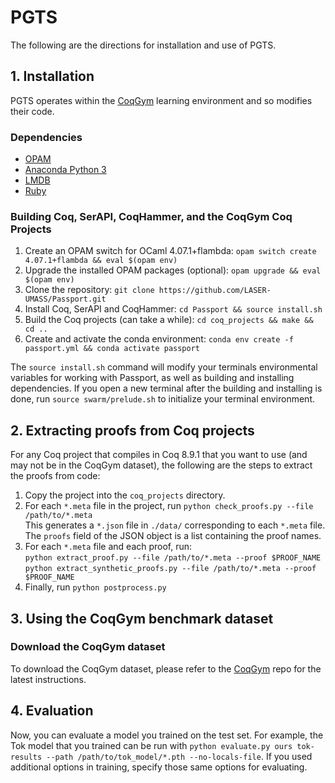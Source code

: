 # PGTS

The following are the directions for installation and use of PGTS.

## 1. Installation

PGTS operates within the [CoqGym](https://github.com/princeton-vl/CoqGym) learning environment and so modifies their code. 

### Dependencies
* [OPAM](https://opam.ocaml.org/)
* [Anaconda Python 3](https://www.anaconda.com/distribution/)
* [LMDB](https://symas.com/lmdb/)
* [Ruby](https://www.ruby-lang.org/en/)


### Building Coq, SerAPI, CoqHammer, and the CoqGym Coq Projects

1. Create an OPAM switch for OCaml 4.07.1+flambda: `opam switch create 4.07.1+flambda && eval $(opam env)`
2. Upgrade the installed OPAM packages (optional): `opam upgrade && eval $(opam env)`
3. Clone the repository: `git clone https://github.com/LASER-UMASS/Passport.git`
4. Install Coq, SerAPI and CoqHammer: `cd Passport && source install.sh`
5. Build the Coq projects (can take a while): `cd coq_projects && make && cd ..`
6. Create and activate the conda environment: `conda env create -f passport.yml && conda activate passport`

The `source install.sh` command will modify your terminals
environmental variables for working with Passport, as well as building
and installing dependencies. If you open a new terminal after the
building and installing is done, run `source swarm/prelude.sh` to
initialize your terminal environment.

## 2. Extracting proofs from Coq projects

For any Coq project that compiles in Coq 8.9.1 that you want to use (and may not be in the CoqGym dataset), the following are the steps to extract the proofs from code:

1. Copy the project into the  `coq_projects` directory. 
2. For each `*.meta` file in the project, run `python check_proofs.py --file /path/to/*.meta`   
This generates a `*.json` file in `./data/` corresponding to each `*.meta` file. The `proofs` field of the JSON object is a list containing the proof names.
3. For each `*.meta` file and each proof, run:  
`python extract_proof.py --file /path/to/*.meta --proof $PROOF_NAME`  
`python extract_synthetic_proofs.py --file /path/to/*.meta --proof $PROOF_NAME`
4. Finally, run `python postprocess.py`

## 3. Using the CoqGym benchmark dataset

### Download the CoqGym dataset

To download the CoqGym dataset, please refer to the [CoqGym](https://github.com/princeton-vl/CoqGym) repo for the latest instructions.

## 4. Evaluation

Now, you can evaluate a model you trained on the test set. For example, the Tok model that you trained can be run with `python evaluate.py ours tok-results --path /path/to/tok_model/*.pth --no-locals-file`.
If you used additional options in training, specify those same options for evaluating.
